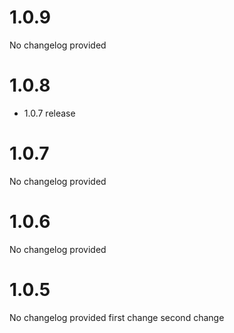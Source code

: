 # 1.0.9

No changelog provided
# 1.0.8

* 1.0.7 release

# 1.0.7

No changelog provided
# 1.0.6

No changelog provided
# 1.0.5

No changelog provided
first change
second change

